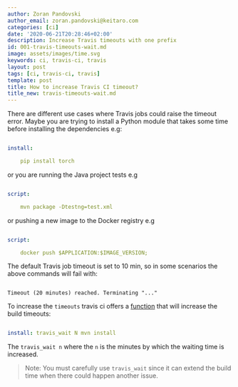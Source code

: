 ```yaml
---
author: Zoran Pandovski
author_email: zoran.pandovski@keitaro.com
categories: [ci]
date: '2020-06-21T20:28:46+02:00'
description: Increase Travis timeouts with one prefix
id: 001-travis-timeouts-wait.md
image: assets/images/time.svg
keywords: ci, travis-ci, travis
layout: post
tags: [ci, travis-ci, travis]
template: post
title: How to increase Travis CI timeout?
title_new: travis-timeouts-wait.md
---
```




There are different use cases where Travis jobs could raise the timeout error. Maybe you are trying to install a Python module that takes some time before installing the dependencies e.g:



```yml

install:

    pip install torch

```

or you are running the Java project tests e.g



```yml

script:

    mvn package -Dtestng=test.xml

```

or pushing a new image to the Docker registry e.g



```yml

script:

    docker push $APPLICATION:$IMAGE_VERSION;

```



The default Travis job timeout is set to 10 min, so in some scenarios the above commands will fail with:



```

Timeout (20 minutes) reached. Terminating "..."

```



To increase the `timeouts` travis ci offers a [function](https://docs.travis-ci.com/user/common-build-problems/#build-times-out-because-no-output-was-received) that will increase the build timeouts:



```yml

install: travis_wait N mvn install

```



The `travis_wait n`  where the `n` is the minutes by which the waiting time is increased.



>Note: You must carefully use `travis_wait` since it can extend the build time when there could happen another issue.